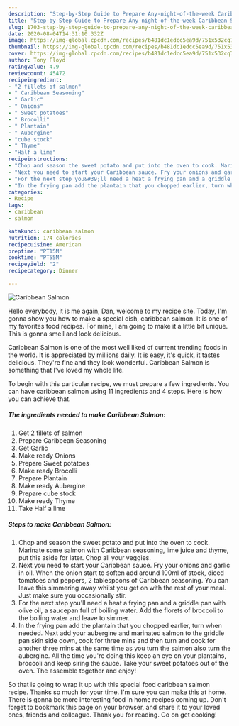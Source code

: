 ```yaml
---
description: "Step-by-Step Guide to Prepare Any-night-of-the-week Caribbean Salmon"
title: "Step-by-Step Guide to Prepare Any-night-of-the-week Caribbean Salmon"
slug: 1703-step-by-step-guide-to-prepare-any-night-of-the-week-caribbean-salmon
date: 2020-08-04T14:31:10.332Z
image: https://img-global.cpcdn.com/recipes/b481dc1edcc5ea9d/751x532cq70/caribbean-salmon-recipe-main-photo.jpg
thumbnail: https://img-global.cpcdn.com/recipes/b481dc1edcc5ea9d/751x532cq70/caribbean-salmon-recipe-main-photo.jpg
cover: https://img-global.cpcdn.com/recipes/b481dc1edcc5ea9d/751x532cq70/caribbean-salmon-recipe-main-photo.jpg
author: Tony Floyd
ratingvalue: 4.9
reviewcount: 45472
recipeingredient:
- "2 fillets of salmon"
- " Caribbean Seasoning"
- " Garlic"
- " Onions"
- " Sweet potatoes"
- " Brocolli"
- " Plantain"
- " Aubergine"
- "cube stock"
- " Thyme"
- "Half a lime"
recipeinstructions:
- "Chop and season the sweet potato and put into the oven to cook. Marinate some salmon with Caribbean seasoning, lime juice and thyme, put this aside for later. Chop all your veggies."
- "Next you need to start your Caribbean sauce. Fry your onions and garlic in oil. When the onion start to soften add around 100ml of stock, diced tomatoes and peppers, 2 tablespoons of Caribbean seasoning. You can leave this simmering away whilst you get on with the rest of your meal. Just make sure you occasionally stir."
- "For the next step you&#39;ll need a heat a frying pan and a griddle pan with olive oil, a saucepan full of boiling water. Add the florets of broccoli to the boiling water and leave to simmer."
- "In the frying pan add the plantain that you chopped earlier, turn when needed. Next add your aubergine and marinated salmon to the griddle pan skin side down, cook for three mins and then turn and cook for another three mins at the same time as you turn the salmon also turn the aubergine. All the time you&#39;re doing this keep an eye on your plantains, broccoli and keep siring the sauce. Take your sweet potatoes out of the oven. The assemble together and enjoy!"
categories:
- Recipe
tags:
- caribbean
- salmon

katakunci: caribbean salmon 
nutrition: 174 calories
recipecuisine: American
preptime: "PT15M"
cooktime: "PT55M"
recipeyield: "2"
recipecategory: Dinner

---
```



![Caribbean Salmon](https://img-global.cpcdn.com/recipes/b481dc1edcc5ea9d/751x532cq70/caribbean-salmon-recipe-main-photo.jpg)

Hello everybody, it is me again, Dan, welcome to my recipe site. Today, I'm gonna show you how to make a special dish, caribbean salmon. It is one of my favorites food recipes. For mine, I am going to make it a little bit unique. This is gonna smell and look delicious.



Caribbean Salmon is one of the most well liked of current trending foods in the world. It is appreciated by millions daily. It is easy, it's quick, it tastes delicious. They're fine and they look wonderful. Caribbean Salmon is something that I've loved my whole life.


To begin with this particular recipe, we must prepare a few ingredients. You can have caribbean salmon using 11 ingredients and 4 steps. Here is how you can achieve that.

<!--inarticleads1-->

##### The ingredients needed to make Caribbean Salmon:

1. Get 2 fillets of salmon
1. Prepare  Caribbean Seasoning
1. Get  Garlic
1. Make ready  Onions
1. Prepare  Sweet potatoes
1. Make ready  Brocolli
1. Prepare  Plantain
1. Make ready  Aubergine
1. Prepare cube stock
1. Make ready  Thyme
1. Take Half a lime




<!--inarticleads2-->

##### Steps to make Caribbean Salmon:

1. Chop and season the sweet potato and put into the oven to cook. Marinate some salmon with Caribbean seasoning, lime juice and thyme, put this aside for later. Chop all your veggies.
1. Next you need to start your Caribbean sauce. Fry your onions and garlic in oil. When the onion start to soften add around 100ml of stock, diced tomatoes and peppers, 2 tablespoons of Caribbean seasoning. You can leave this simmering away whilst you get on with the rest of your meal. Just make sure you occasionally stir.
1. For the next step you&#39;ll need a heat a frying pan and a griddle pan with olive oil, a saucepan full of boiling water. Add the florets of broccoli to the boiling water and leave to simmer.
1. In the frying pan add the plantain that you chopped earlier, turn when needed. Next add your aubergine and marinated salmon to the griddle pan skin side down, cook for three mins and then turn and cook for another three mins at the same time as you turn the salmon also turn the aubergine. All the time you&#39;re doing this keep an eye on your plantains, broccoli and keep siring the sauce. Take your sweet potatoes out of the oven. The assemble together and enjoy!




So that is going to wrap it up with this special food caribbean salmon recipe. Thanks so much for your time. I'm sure you can make this at home. There is gonna be more interesting food in home recipes coming up. Don't forget to bookmark this page on your browser, and share it to your loved ones, friends and colleague. Thank you for reading. Go on get cooking!
